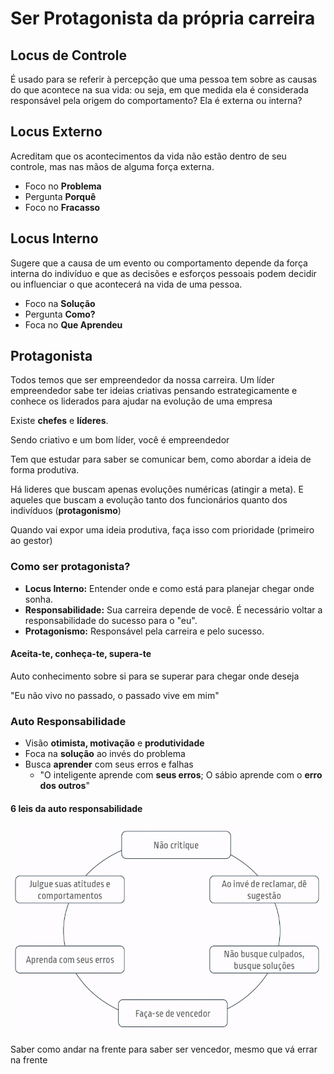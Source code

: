 # Ser Protagonista da própria carreira

## Locus de Controle

É usado para se referir à percepção que uma pessoa tem sobre as causas do que acontece na sua vida: ou seja, em que medida ela é considerada responsável pela origem do comportamento? Ela é externa ou interna?

## Locus Externo

Acreditam que os acontecimentos da vida não estão dentro de seu controle, mas nas mãos de alguma força externa.

- Foco no **Problema**
- Pergunta **Porquê**
- Foco no **Fracasso**

## Locus Interno

Sugere que a causa de um evento ou comportamento depende da força interna do indivíduo e que as decisões e esforços pessoais podem decidir ou influenciar o que acontecerá na vida de uma pessoa.

- Foco na **Solução**
- Pergunta **Como?**
- Foca no **Que Aprendeu**

## Protagonista

Todos temos que ser empreendedor da nossa carreira. Um líder empreendedor sabe ter ideias criativas pensando estrategicamente e conhece os liderados para ajudar na evolução de uma empresa

Existe **chefes** e **líderes**.

Sendo criativo e um bom líder, você é empreendedor

Tem que estudar para saber se comunicar bem, como abordar a ideia de forma produtiva.

Há lideres que buscam apenas evoluções numéricas (atingir a meta). E aqueles que buscam a evolução tanto dos funcionários quanto dos indivíduos (**protagonismo**)

Quando vai expor uma ideia produtiva, faça isso com prioridade (primeiro ao gestor)

### Como ser protagonista?

- **Locus Interno:** Entender onde e como está para planejar chegar onde sonha.
- **Responsabilidade:** Sua carreira depende de você. É necessário voltar a responsabilidade do sucesso para o "eu".
- **Protagonismo:** Responsável pela carreira e pelo sucesso.

#### Aceita-te, conheça-te, supera-te

Auto conhecimento sobre si para se superar para chegar onde deseja

"Eu não vivo no passado, o passado vive em mim"

### Auto Responsabilidade

- Visão **otimista, motivação** e **produtividade**
- Foca na **solução** ao invés do problema
- Busca **aprender** com seus erros e falhas
  - "O inteligente aprende com **seus erros**; O sábio aprende com o **erro dos outros**"

#### 6 leis da auto responsabilidade

![leis](./images/leis-auto-responsabilidade.PNG)

Saber como andar na frente para saber ser vencedor, mesmo que vá errar na frente
